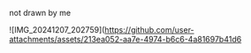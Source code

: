 not drawn by me

![IMG_20241207_202759](https://github.com/user-attachments/assets/213ea052-aa7e-4974-b6c6-4a81697b41d6
